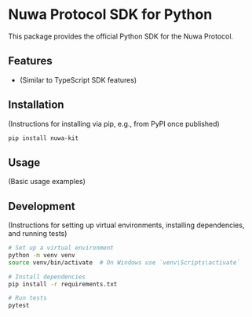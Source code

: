 # Nuwa Protocol SDK for Python

This package provides the official Python SDK for the Nuwa Protocol.

## Features

*   (Similar to TypeScript SDK features)

## Installation

(Instructions for installing via pip, e.g., from PyPI once published)

```bash
pip install nuwa-kit
```

## Usage

(Basic usage examples)


## Development

(Instructions for setting up virtual environments, installing dependencies, and running tests)

```bash
# Set up a virtual environment
python -m venv venv
source venv/bin/activate  # On Windows use `venv\Scripts\activate`

# Install dependencies
pip install -r requirements.txt

# Run tests
pytest
```
